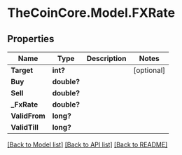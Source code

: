 # TheCoinCore.Model.FXRate
## Properties

Name | Type | Description | Notes
------------ | ------------- | ------------- | -------------
**Target** | **int?** |  | [optional] 
**Buy** | **double?** |  | 
**Sell** | **double?** |  | 
**_FxRate** | **double?** |  | 
**ValidFrom** | **long?** |  | 
**ValidTill** | **long?** |  | 

[[Back to Model list]](../README.md#documentation-for-models) [[Back to API list]](../README.md#documentation-for-api-endpoints) [[Back to README]](../README.md)

